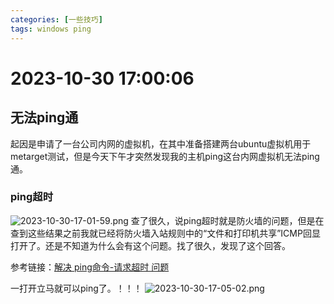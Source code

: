 ```yaml
---
categories: [一些技巧]
tags: windows ping
---
```

# 2023-10-30 17:00:06
## 无法ping通
起因是申请了一台公司内网的虚拟机，在其中准备搭建两台ubuntu虚拟机用于metarget测试，但是今天下午才突然发现我的主机ping这台内网虚拟机无法ping通。
### ping超时
![2023-10-30-17-01-59.png](https://s2.loli.net/2023/11/02/GCcvuIy1BwbEhOm.png)
查了很久，说ping超时就是防火墙的问题，但是在查到这些结果之前我就已经将防火墙入站规则中的“文件和打印机共享”ICMP回显打开了。还是不知道为什么会有这个问题。找了很久，发现了这个回答。

参考链接：[解决 ping命令-请求超时 问题](https://blog.csdn.net/Hello_ChenLiYan/article/details/107070460?depth_1-utm_source=distribute.pc_relevant.none-task-blog-2~default~CTRLIST~Rate-4-107070460-blog-110955047.235%5Ev38%5Epc_relevant_sort)

一打开立马就可以ping了。！！！
![2023-10-30-17-05-02.png](https://s2.loli.net/2023/11/02/KdGRzJyxN5qPbZ1.png)